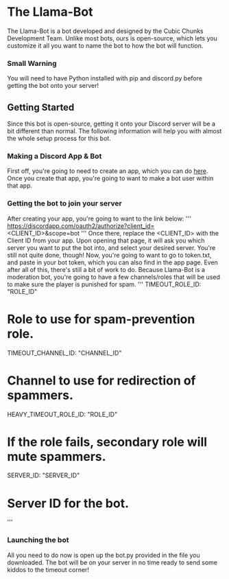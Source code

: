 # The Llama-Bot
The Llama-Bot is a bot developed and designed by the Cubic Chunks Development Team. Unlike most bots, ours is open-source, which lets you customize it all you want to name the bot to how the bot will function.

### Small Warning
You will need to have Python installed with pip and discord.py before getting the bot onto your server!

## Getting Started
Since this bot is open-source, getting it onto your Discord server will be a bit different than normal. The following information will help you with almost the whole setup process for this bot.

### Making a Discord App & Bot
First off, you're going to need to create an app, which you can do [here](https://discordapp.com/developers/applications/me). Once you create that app, you're going to want to make a bot user within that app.

### Getting the bot to join your server
After creating your app, you're going to want to the link below:
'''
https://discordapp.com/oauth2/authorize?client_id=<CLIENT_ID>&scope=bot
'''
Once there, replace the <CLIENT_ID> with the Client ID from your app. Upon opening that page, it will ask you which server you want to put the bot into, and select your desired server. You're still not quite done, though! Now, you're going to want to go to token.txt, and paste in your bot token, which you can also find in the app page. Even after all of this, there's still a bit of work to do. Because Llama-Bot is a moderation bot, you're going to have a few channels/roles that will be used to make sure the player is punished for spam.
'''
TIMEOUT_ROLE_ID: "ROLE_ID"
# Role to use for spam-prevention role.

TIMEOUT_CHANNEL_ID: "CHANNEL_ID"
# Channel to use for redirection of spammers.

HEAVY_TIMEOUT_ROLE_ID: "ROLE_ID"
# If the role fails, secondary role will mute spammers.

SERVER_ID: "SERVER_ID"
# Server ID for the bot.
'''
### Launching the bot
All you need to do now is open up the bot.py provided in the file you downloaded. The bot will be on your server in no time ready to send some kiddos to the timeout corner!

